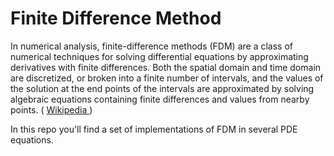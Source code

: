 # Finite Difference Method
In numerical analysis, finite-difference methods (FDM) are a class of numerical techniques for solving differential equations by approximating derivatives with finite differences. Both the spatial domain and time domain are discretized, or broken into a finite number of intervals, and the values of the solution at the end points of the intervals are approximated by solving algebraic equations containing finite differences and values from nearby points. ( [Wikipedia ](https://en.wikipedia.org/wiki/Finite_difference_method) )

In this repo you'll find a set of implementations of FDM in several PDE equations.